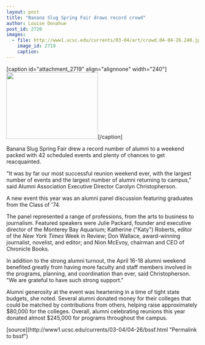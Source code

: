 ```yaml
---
layout: post
title: "Banana Slug Spring Fair draws record crowd"
author: Louise Donahue
post_id: 2720
images:
  - file: http://www1.ucsc.edu/currents/03-04/art/crowd.04-04-26.240.jpg
    image_id: 2719
    caption: 
---
```


[caption id="attachment_2719" align="alignnone" width="240"]<a href="http://localhost/mysite/wp-content/uploads/2004/04/crowd.04-04-26.240.jpg"><img class="size-full wp-image-2719" src="http://localhost/mysite/wp-content/uploads/2004/04/crowd.04-04-26.240.jpg" alt="" width="240" height="175" /></a>[/caption]
<p>
  Banana Slug Spring Fair drew a record number of alumni to a weekend packed with 42 scheduled events and plenty of chances to get reacquainted.<br>
</p>
<p>
  "It was by far our most successful reunion weekend ever, with the largest number of events and the largest number of alumni returning to campus," said Alumni Association Executive Director Carolyn Christopherson.<br>
</p>
<p>
  A new event this year was an alumni panel discussion featuring graduates from the Class of '74.
</p>
<p>
  The panel represented a range of professions, from the arts to business to journalism. Featured speakers were Julie Packard, founder and executive director of the Monterey Bay Aquarium; Katherine ("Katy") Roberts, editor of the <i>New York Times</i> Week in Review; Don Wallace, award-winning journalist, novelist, and editor; and Nion McEvoy, chairman and CEO of Chronicle Books.<br>
</p>
<p>
  In addition to the strong alumni turnout, the April 16-18 alumni weekend benefited greatly from having more faculty and staff members involved in the programs, planning, and coordination than ever, said Christopherson. "We are grateful to have such strong support."<br>
</p>
<p>
  Alumni generosity at the event was heartening in a time of tight state budgets, she noted. Several alumni donated money for their colleges that could be matched by contributions from others, helping raise approximately $80,000 for the colleges. Overall, alumni celebrating reunions this year donated almost $245,000 for programs throughout the campus.
</p>
[source](http://www1.ucsc.edu/currents/03-04/04-26/bssf.html "Permalink to bssf")
